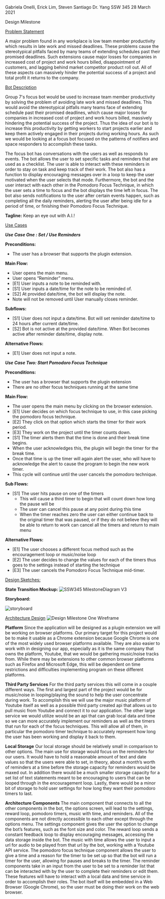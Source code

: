 Gabriela Onelli, Erick Lim, Steven Santiago 
Dr. Yang
SSW 345
28 March 2021

Design Milestone

<ins>Problem Statement</ins>

A major problem found in any workplace is low team member productivity which results in late work and missed deadlines. These problems cause the stereotypical pitfalls faced by many teams of extending schedules past their promised deadlines. Such extensions cause major losses for companies in increased cost of project and work hours billed, disappointment of customers, and lagging behind market competitor product roll out. All of these aspects can massively hinder the potential success of a project and total profit it returns to the company.

<ins>Bot Description</ins>

Group 7's focus bot would be used to increase team member productivity by solving the problem of avoiding late work and missed deadlines. This would avoid the stereotypical pitfalls many teams face of extending schedule past their promised deadlines, which cause major losses for companies in increased cost of project and work hours billed, massively hindering the potential success of the project. Thus the idea of our bot is to increase this productivity by getting workers to start projects earlier and keep them actively engaged in their projects during working hours. As such we would be looking at a focus bot focused on the patterns of notifiers and space responders to accomplish these tasks. 

The focus bot has conversations with the users as well as responds to events. The bot allows the user to set specific tasks and reminders that are used as a checklist. The user is able to interact with these reminders in order to stay on task and keep track of their work. The bot also has a function to display encouraging messages over in a loop to keep the user motivated when the user selects that mode. Furthermore, the bot and the user interact with each other in the Pomodoro Focus Technique, in which the user sets a time to focus and the bot displays the time left in focus. The bot also sends notifications to the user after certain events happen, such as completing all the daily reminders, alerting the user after being idle for a period of time, or finishing their Pomodoro Focus Technique.

**Tagline:** Keep an eye out with A.I.!

<ins>Use Cases</ins>

***Use Case One : Set / Use Reminders***

**Preconditions:**
* The user has a browser that supports the plugin extension.

**Main Flow:**
* User opens the main menu. 
* User opens “Reminder” menu. 
* [E1] User inputs a note to be reminded with. 
* [S1] User inputs a date/time for the note to be reminded of. 
* [S2] At provided date/time, the bot will display the note. 
* Note will not be removed until User manually closes reminder.

**Subflows:**
* [S1] User does not input a date/time. Bot will set reminder date/time to 24 hours after current date/time.
* [S2] Bot is not active at the provided date/time. When Bot becomes active after reminder date/time, display note.

**Alternative Flows:**
* [E1] User does not input a note. 

	
***Use Case Two: Start Pomodoro Focus Technique***

**Preconditions:**
* The user has a browser that supports the plugin extension
* There are no other focus techniques running at the same time

**Main Flow:**
* The user opens the main menu by clicking on the browser extension.
* [E1] User decides on which focus technique to use, in this case picking the pomodoro focus technique.
* [E2] They click on that option which starts the timer for their work period.
* [E3] They work on the project until the timer counts down.
* [S1] The timer alerts them that the time is done and their break time begins.
* When the user acknowledges this, the plugin will begin the timer for the break time.
* Once that time is up the timer will again alert the user, who will have to acknowledge the alert to cause the program to begin the new work timer.
* This cycle will continue until the user cancels the pomodoro technique.

**Sub Flows:**
* [S1] The user hits pause on one of the timers
	* This will cause a third timer to begin that will count down how long the pause will be
	* The user can cancel this pause at any point during this time
	* When the timer reaches zero the user can either continue back to the original timer that was paused, or if they do not believe they will be able to return to work can 	cancel all the timers and return to main menu

**Alternative Flows:**
* [E1] The user chooses a different focus method such as the encouragement loop or music/noise loop
* [E2] The user decides to change the values for each of the timers thus goes to the settings instead of starting the technique
* [E3] The user cancels the Pomodoro Focus Technique mid-timer.


<ins>Design Sketches:</ins>

**State Transition Mockup:**
![SSW345 MilestoneDiagram V3](https://user-images.githubusercontent.com/63609012/112729622-84c35600-8f03-11eb-8764-f862d0a6f98b.png)

**Storyboard:**

![storyboard](https://user-images.githubusercontent.com/62709228/112730022-83932880-8f05-11eb-8bda-3d307a34e3aa.PNG)


<ins>Architecture Design</ins>
![Design Milestone One Wireframe](https://user-images.githubusercontent.com/63609012/112729603-665d5a80-8f03-11eb-8ba7-7cf71f3fdebd.png)

**Platform**
Since the application will be designed as a plugin extension we will be working on browser platforms. Our primary target for this project would be to make it usable as a Chrome extension because Google Chrome is one of the most widely used browser platforms available. They are also easier to work with in designing our app, especially as it is the same company that owns the platform, Youtube, that we would be gathering music/noise tracks from. While there may be extensions to other common browser platforms such as Firefox and Microsoft Edge, this will be dependent on time restrictions and difficulties implementing program on these different platforms.

**Third Party Services**
For the third party services this will come in a couple different ways. The first and largest part of the project would be for music/noise in looping/playing the sound to help the user concentrate during work. To accomplish this we will use the major music platform of Youtube itself as well as a possible third party created api that allows us to pull music from Youtube and connect it to our application. The other large service we would utilize would be an api that can grab local data and time so we can more accurately implement our reminders as well as the timers that run for each of the focus techniques. This will allow all of them, in particular the pomodoro timer technique to accurately represent how long the user has been working and display it back to them.

**Local Storage**
Our local storage should be relatively small in comparison to other options. The main use for storage would focus on the reminders for our users. It would have to hold a reasonable amount of text and date values so that the users were able to set, in theory, about a month’s worth of reminders at a time before the storage capacity for reminders would be maxed out. In addition there would be a much smaller storage capacity for a set list of text statements meant to be encouraging to users that can be looped through in the encouragement loop. Lastly, there would be a minor bit of storage to hold user settings for how long they want their pomodoro timers to last.

**Architecture Components**
The main component that connects to all the other components in the bot, the options screen, will lead to the settings, reward loop, pomodoro timers, music with time, and reminders. All of the components are not directly accessible to each other except through the options menu. The settings component gives the user the option to change the bot’s features, such as the font size and color. The reward loop sends a constant feedback loop to display encouraging messages, accessing the data storage inside the bot. The music with time allows the user to input a url for audio to be played from that url by the bot, working with a Youtube API service. The pomodoro focus technique component allows the user to give a time and a reason for the timer to be set up so that the bot will run a timer for the user, allowing for pauses and breaks to the timer. The reminder components take in an input from the user to be set to a reminder list that can be interacted with by the user to complete their reminders or edit them. These features will have to interact with a local data and time service in order to accomplish their roles. The bot itself will be embedded in a Web Browser (Google Chrome), so the user must be doing their work on the web browser.
